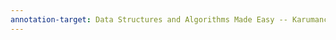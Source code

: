 ```yaml
---
annotation-target: Data Structures and Algorithms Made Easy -- Karumanchi, Narasimha [Karumanchi, Narasimha] -- 2017 -- c336647c3020814e43556ec204048c9c -- Anna’s Archive.pdf
---
```

